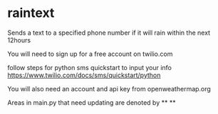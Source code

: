 # raintext
Sends a text to a specified phone number if it will rain within the next 12hours

You will need to sign up for a free account on twilio.com

follow steps for python sms quickstart to input your info https://www.twilio.com/docs/sms/quickstart/python

You will also need an account and api key from openweathermap.org

Areas in main.py that need updating are denoted by ** **
